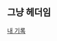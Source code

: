 ## 그냥 헤더임

[내 기록](https://www.notion.so/bbaktaeho/CodingTest-Study-0096329e66aa49ff9aac4b435b585174)

